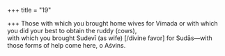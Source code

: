 +++
title = "19"

+++
Those with which you brought home wives for Vimada or with which  you did your best to obtain the ruddy (cows),  
with which you brought Sudevī (as wife) [/divine favor] for Sudās—with  those forms of help come here, o Aśvins.  
